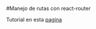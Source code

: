 #Manejo de rutas con react-router

Tutorial en esta [pagina](http://vincentblog.me/posts/como-manejar-rutas-en-react-js-con-react-router)
